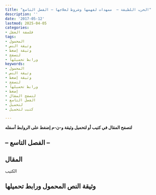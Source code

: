 ```yaml
---
title: "الحرب اللطيفة –  ممهدات لفهمها وشروط لعلاجها – الفصل التاسع"
description: ''
date: '2017-05-12'
lastmod: 2025-04-05
categories:
- فلسفة العقل
tags:
- المحمول
- وثيقة النص
- وثيقة إضغط
- لتصفح
- ورابط تحميلها
keywords:
- المحمول
- وثيقة النص
- وثيقة إضغط
- لتصفح
- ورابط تحميلها
- إضغط
- لتصفح المقال
- الفصل التاسع
- لتحميل
- كتيب لتحميل

---
```

**لتصفح المقال في كتيب أو لتحميل وثيقة و-ن-م إضغط على الروابط أسفله**

## **– الفصل التاسع –**

## المقال

الكتيب

## وثيقة النص المحمول ورابط تحميلها

###
